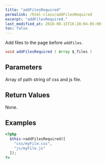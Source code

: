 ```yaml
---
title: "addFilesRequired"
permalink: /html-class/addFilesRequired
excerpt: "addFilesRequired."
last_modified_at: 2018-08-15T16:28:04-05:00
toc: false
---
```


Add files to the page before `addFiles`.<br>
```java
void addFilesRequired ( Array $_files )
```

## Parameters
Array of path string of css and js file.

## Return Values
None.

## Examples
```php
<?php
  $this->addFilesRequired([
    "css/myFile.css",
    "js/myFile.js"
  ]);
?>
```
